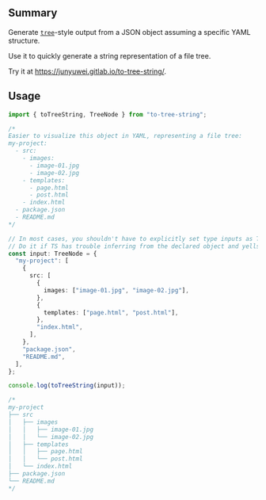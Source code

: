 ## Summary

Generate [`tree`](<https://en.wikipedia.org/wiki/Tree_(command)>)-style output from a JSON object assuming a specific YAML structure.

Use it to quickly generate a string representation of a file tree.

Try it at https://junyuwei.gitlab.io/to-tree-string/.

## Usage

```typescript
import { toTreeString, TreeNode } from "to-tree-string";

/*
Easier to visualize this object in YAML, representing a file tree:
my-project:
  - src:
    - images:
      - image-01.jpg
      - image-02.jpg
    - templates:
      - page.html
      - post.html
    - index.html
  - package.json
  - README.md
*/

// In most cases, you shouldn't have to explicitly set type inputs as TreeNode.
// Do it if TS has trouble inferring from the declared object and yells at you.
const input: TreeNode = {
  "my-project": [
    {
      src: [
        {
          images: ["image-01.jpg", "image-02.jpg"],
        },
        {
          templates: ["page.html", "post.html"],
        },
        "index.html",
      ],
    },
    "package.json",
    "README.md",
  ],
};

console.log(toTreeString(input));

/*
my-project
├── src
│   ├── images
│   │   ├── image-01.jpg
│   │   └── image-02.jpg
│   ├── templates
│   │   ├── page.html
│   │   └── post.html
│   └── index.html
├── package.json
└── README.md
*/
```
